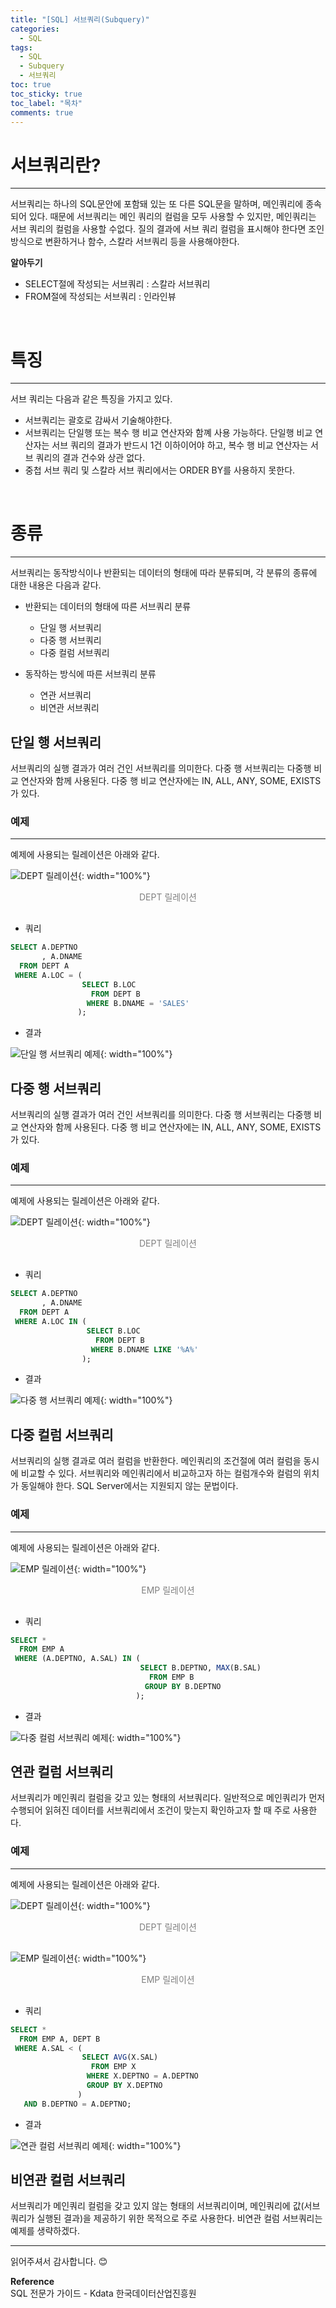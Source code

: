 ```yaml
---
title: "[SQL] 서브쿼리(Subquery)"
categories:
  - SQL
tags:
  - SQL
  - Subquery
  - 서브쿼리
toc: true
toc_sticky: true
toc_label: "목차"
comments: true
---
```


# 서브쿼리란?
---
서브쿼리는 하나의 SQL문안에 포함돼 있는 또 다른 SQL문을 말하며, 메인쿼리에 종속되어 있다. 때문에 서브쿼리는 메인 쿼리의 컬럼을 모두 사용할 수 있지만, 메인쿼리는 서브 쿼리의 컬럼을 사용할 수없다. 질의 결과에 서브 쿼리 컬럼을 표시해야 한다면 조인방식으로 변환하거나 함수, 스칼라 서브쿼리 등을 사용해야한다.

__알아두기__
- SELECT절에 작성되는 서브쿼리 : 스칼라 서브쿼리
- FROM절에 작성되는 서브쿼리 : 인라인뷰

<br>

# 특징
---
서브 쿼리는 다음과 같은 특징을 가지고 있다.
- 서브쿼리는 괄호로 감싸서 기술해야한다.
- 서브쿼리는 단일행 또는 복수 행 비교 연산자와 함꼐 사용 가능하다. 단일행 비교 연산자는 서브 쿼리의 결과가 반드시 1건 이하이어야 하고, 복수 행 비교 연산자는 서브 쿼리의 결과 건수와 상관 없다.
- 중첩 서브 쿼리 및 스칼라 서브 쿼리에서는 ORDER BY를 사용하지 못한다.

<br>

# 종류
---
서브쿼리는 동작방식이나 반환되는 데이터의 형태에 따라 분류되며, 각 분류의 종류에 대한 내용은 다음과 같다.
- 반환되는 데이터의 형태에 따른 서브쿼리 분류
  - 단일 행 서브쿼리
  - 다중 행 서브쿼리
  - 다중 컬럼 서브쿼리

- 동작하는 방식에 따른 서브쿼리 분류
  - 연관 서브쿼리
  - 비연관 서브쿼리

## 단일 행 서브쿼리
서브쿼리의 실행 결과가 여러 건인 서브쿼리를 의미한다. 다중 행 서브쿼리는 다중행 비교 연산자와 함께 사용된다. 다중 행 비교 연산자에는 IN, ALL, ANY, SOME, EXISTS가 있다.

### 예제
---
예제에 사용되는 릴레이션은 아래와 같다.

![DEPT 릴레이션](/assets/img/posts/20221004/dept-relation.png "DEPT 릴레이션"){: width="100%"}
<div style="color: gray; text-align: center; margin-bottom: 30px;">DEPT 릴레이션</div>

- 쿼리
  
```sql
SELECT A.DEPTNO
	   , A.DNAME 
  FROM DEPT A
 WHERE A.LOC = (
                SELECT B.LOC
                  FROM DEPT B
                 WHERE B.DNAME = 'SALES'
               );
```

- 결과

![단일 행 서브쿼리 예제](/assets/img/posts/20221019/query-example.png "단일 행 서브쿼리 예제"){: width="100%"}

## 다중 행 서브쿼리
서브쿼리의 실행 결과가 여러 건인 서브쿼리를 의미한다. 다중 행 서브쿼리는 다중행 비교 연산자와 함께 사용된다. 다중 행 비교 연산자에는 IN, ALL, ANY, SOME, EXISTS가 있다.

### 예제
---
예제에 사용되는 릴레이션은 아래와 같다.

![DEPT 릴레이션](/assets/img/posts/20221004/dept-relation.png "DEPT 릴레이션"){: width="100%"}
<div style="color: gray; text-align: center; margin-bottom: 30px;">DEPT 릴레이션</div>

- 쿼리
  
```sql
SELECT A.DEPTNO
	   , A.DNAME 
  FROM DEPT A
 WHERE A.LOC IN (
                 SELECT B.LOC
                   FROM DEPT B
                  WHERE B.DNAME LIKE '%A%'
                );
```

- 결과

![다중 행 서브쿼리 예제](/assets/img/posts/20221019/query-example2.png "다중 행 서브쿼리 예제"){: width="100%"}

## 다중 컬럼 서브쿼리
서브쿼리의 실행 결과로 여러 컬럼을 반환한다. 메인쿼리의 조건절에 여러 컬럼을 동시에 비교할 수 있다. 서브쿼리와 메인쿼리에서 비교하고자 하는 컬럼개수와 컬럼의 위치가 동일해야 한다.
SQL Server에서는 지원되지 않는 문법이다.

### 예제
---
예제에 사용되는 릴레이션은 아래와 같다.

![EMP 릴레이션](/assets/img/posts/20221017/emp-relation.png "EMP 릴레이션"){: width="100%"}
<div style="color: gray; text-align: center; margin-bottom: 30px;">EMP 릴레이션</div>

- 쿼리
  
```sql
SELECT *
  FROM EMP A
 WHERE (A.DEPTNO, A.SAL) IN (
                             SELECT B.DEPTNO, MAX(B.SAL)
                               FROM EMP B
                              GROUP BY B.DEPTNO
                            );
```

- 결과

![다중 컬럼 서브쿼리 예제](/assets/img/posts/20221019/query-example3.png "다중 컬럼 서브쿼리 예제"){: width="100%"}

## 연관 컬럼 서브쿼리
서브쿼리가 메인쿼리 컬럼을 갖고 있는 형태의 서브쿼리다. 일반적으로 메인쿼리가 먼저 수행되어 읽혀진 데이터를 서브쿼리에서 조건이 맞는지 확인하고자 할 때 주로 사용한다.

### 예제
---
예제에 사용되는 릴레이션은 아래와 같다.

![DEPT 릴레이션](/assets/img/posts/20221004/dept-relation.png "DEPT 릴레이션"){: width="100%"}
<div style="color: gray; text-align: center; margin-bottom: 30px;">DEPT 릴레이션</div>

![EMP 릴레이션](/assets/img/posts/20221017/emp-relation.png "EMP 릴레이션"){: width="100%"}
<div style="color: gray; text-align: center; margin-bottom: 30px;">EMP 릴레이션</div>

- 쿼리
  
```sql
SELECT *
  FROM EMP A, DEPT B
 WHERE A.SAL < (
                SELECT AVG(X.SAL)
                  FROM EMP X
                 WHERE X.DEPTNO = A.DEPTNO 
                 GROUP BY X.DEPTNO
               )
   AND B.DEPTNO = A.DEPTNO;
```

- 결과

![연관 컬럼 서브쿼리 예제](/assets/img/posts/20221019/query-example4.png "연관 컬럼 서브쿼리 예제"){: width="100%"}

## 비연관 컬럼 서브쿼리
서브쿼리가 메인쿼리 컬럼을 갖고 있지 않는 형태의 서브쿼리이며, 메인쿼리에 값(서브쿼리가 실행된 결과)을 제공하기 위한 목적으로 주로 사용한다. 비연관 컬럼 서브쿼리는 예제를 생략하겠다.

---

읽어주셔서 감사합니다. 😊 

__Reference__  
SQL 전문가 가이드 - Kdata 한국데이터산업진흥원  
